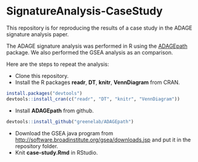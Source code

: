 # SignatureAnalysis-CaseStudy

This repository is for reproducing the results of a case study in the ADAGE
signature analysis paper.

The ADAGE signature analysis was performed in R using the
[ADAGEpath](https://github.com/greenelab/ADAGEpath) package.
We also performed the GSEA analysis as an comparison.

Here are the steps to repeat the analysis:

- Clone this repository.
- Install the R packages **readr**, **DT**, **knitr**, **VennDiagram** from CRAN.
```r
install.packages("devtools")
devtools::install_cran(c("readr", "DT", "knitr", "VennDiagram"))
```
- Install **ADAGEpath** from github.
``` r
devtools::install_github("greenelab/ADAGEpath")
```
- Download the GSEA java program from http://software.broadinstitute.org/gsea/downloads.jsp
and put it in the repository folder.
- Knit **case-study.Rmd** in RStudio.